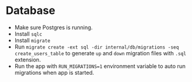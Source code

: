 # Database

- Make sure Postgres is running.
- Install `sqlc`
- Install `migrate`
- Run `migrate create -ext sql -dir internal/db/migrations -seq create_users_table` to generate `up` and `down` migration files with `.sql` extension.
- Run the app with `RUN_MIGRATIONS=1` environment variable to auto run migrations when app is started.
